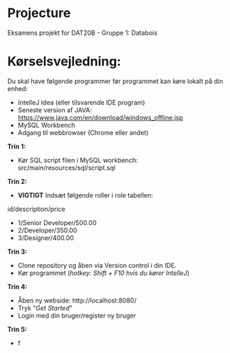 # **Projecture**

Eksamens projekt for DAT20B - Gruppe 1: Databois

# Kørselsvejledning:

Du skal have følgende programmer før programmet kan køre lokalt på din enhed:

- IntelleJ Idea (eller tilsvarende IDE program)
- Seneste version af JAVA: https://www.java.com/en/download/windows_offline.jsp
- MySQL Workbench
- Adgang til webbrowser (Chrome eller andet)



****Trin 1:****
- Kør SQL script filen i MySQL workbench: src/main/resources/sql/script.sql
  
****Trin 2:****
- ****VIGTIGT**** Indsæt følgende roller i role tabellen:

id/description/price
  
  - 1/Senior Developer/500.00
  - 2/Developer/350.00
  - 3/Designer/400.00


****Trin 3:**** 
- Clone repository og åben via Version control i din IDE. 
- Kør programmet (_hotkey: Shift + F10 hvis du kører IntelleJ_)

****Trin 4:**** 
- Åben ny webside: http://localhost:8080/
- Tryk "_Get Started_"
- Login med din bruger/register ny bruger

****Trin 5:**** 
- f

